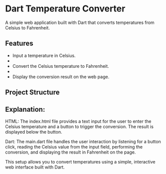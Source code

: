 # Dart Temperature Converter

A simple web application built with Dart that converts temperatures from Celsius to Fahrenheit.

## Features

- Input a temperature in Celsius.
- 
- Convert the Celsius temperature to Fahrenheit.
- 
- Display the conversion result on the web page.

## Project Structure


Explanation:
------------

HTML: The index.html file provides a text input for the user to enter the Celsius temperature and a button to trigger the conversion. The result is displayed below the button.

Dart: The main.dart file handles the user interaction by listening for a button click, reading the Celsius value from the input field, performing the conversion, and displaying the result in Fahrenheit on the page.

This setup allows you to convert temperatures using a simple, interactive web interface built with Dart.


